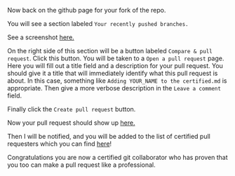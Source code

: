 Now back on the github page for your fork of the repo.

You will see a section labeled `Your recently pushed branches.`

See a screenshot
[here.](https://github.com/GitCertifiedCollaborator/PullRequestCertification/blob/master/screenshot.jpg)

On the right side of this section will be a button labeled
`Compare & pull request`. Click this button. You will be taken to a
`Open a pull request` page. Here you will fill out a title field and a
description for your pull request.  You should give it a title that will
immediately identify what this pull request is about.  In this case,
something like `Adding YOUR_NAME to the certified.md` is appropriate.
Then give a more verbose description in the `Leave a comment` field.

Finally click the `Create pull request` button.

Now your pull request should show up
[here.](https://github.com/GitCertifiedCollaborator/PullRequestCertification/pulls)

Then I will be notified, and you will be added to the list of certified
pull requesters which you can find
[here](https://github.com/GitCertifiedCollaborator/PullRequestCertification/blob/master/certified.md)!

Congratulations you are now a certified git collaborator who has proven
that you too can make a pull request like a professional.
